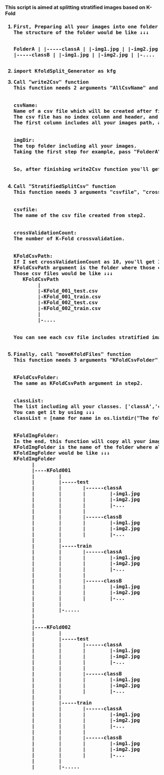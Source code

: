 <h3>This script is aimed at splitting stratified images based on K-Fold<h3>

<ol>
  <li><pre>First, Preparing all your images into one folder.
The structure of the folder would be like ↓↓↓ 
   
   FolderA
        |
        |-----classA
        |       |-img1.jpg
        |       |-img2.jpg
        |       |-....
        |
        |
        |-----classB
        |       |-img1.jpg
        |       |-img2.jpg
        |       |-....
        |
        |-.....
  </pre>
  </li>
  <li>
  <pre>import KfoldSplit_Generator as kfg</pre>
  </li>
  <li>
  <pre>Call "write2Csv" function
This function needs 2 arguments "AllCsvName" and "AllImgDir"
<br>
csvName:
Name of a csv file which will be created after finishing the function.
The csv file has no index column and header, and includes 2 columns.
The first column includes all your images path, and the second column includes your the classes of the images.
<br>
imgDir:
The top folder including all your images.
Taking the first step for example, pass "FolderA" to an imgDir argument.
<br>
So, after finishing write2Csv function you'll get a csv file.
  </pre>
  </li>
  <li>
  <pre>Call "StratifiedSplitCsv" function
This function needs 3 arguments "csvfile", "crossValidationCount" and "KFoldCsvPath"
<br>
csvfile:
The name of the csv file created from step2.
<br>
crossValidationCount:
The number of K-Fold crossvalidation.
<br>
KFoldCsvPath:
If I set crossValidationCount as 10, you'll get 10 training csv files and 10 testing csv files after finishing this function.
KFoldCsvPath argument is the folder where those csv files will be saved.
Those csv files would be like ↓↓↓ 
   KFoldCsvPath
        |
        |-KFold_001_test.csv
        |-KFold_001_train.csv
        |-KFold_002_test.csv
        |-KFold_002_train.csv
        |
        |-....
<br> 
You can see each csv file includes stratified image names which are splited proportionally.
  </pre>
  </li>
  <li>
  <pre>Finally, call "moveKfoldFiles" function
This function needs 3 arguments "KFoldCsvFolder", "KFoldImgFolder" and "classList"
<br>
KFoldCsvFolder:
The same as KFoldCsvPath argument in step2.
<br>
classList:
The list including all your classes. ['classA','classB','classC'...]
You can get it by using ↓↓↓
classList = [name for name in os.listdir("The folder containing all your classes")]
<br>
KFoldImgFolder:
In the end, this function will copy all your images from the folder mentioned in step1 to KFoldImgFolder folder.
KFoldImgFolder is the name of the folder where all splitted images will be saved.
KFoldImgFolder would be like ↓↓↓ 
KFoldImgFolder
      |
      |----KFold001
      |        |
      |        |-----test
      |        |       |------classA
      |        |       |        |-img1.jpg
      |        |       |        |-img2.jpg
      |        |       |        |-...
      |        |       |
      |        |       |------classB
      |        |       |        |-img1.jpg
      |        |       |        |-img2.jpg
      |        |       |        |-...
      |        |
      |        |-----train
      |        |       |------classA
      |        |       |        |-img1.jpg
      |        |       |        |-img2.jpg
      |        |       |        |-...
      |        |       |
      |        |       |------classB
      |        |       |        |-img1.jpg
      |        |       |        |-img2.jpg
      |        |       |        |-...
      |        |
      |        |-.....
      |
      |
      |----KFold002
      |        |
      |        |-----test
      |        |       |------classA
      |        |       |        |-img1.jpg
      |        |       |        |-img2.jpg
      |        |       |        |-...
      |        |       |
      |        |       |------classB
      |        |       |        |-img1.jpg
      |        |       |        |-img2.jpg
      |        |       |        |-...
      |        |
      |        |-----train
      |        |       |------classA
      |        |       |        |-img1.jpg
      |        |       |        |-img2.jpg
      |        |       |        |-...
      |        |       |
      |        |       |------classB
      |        |       |        |-img1.jpg
      |        |       |        |-img2.jpg
      |        |       |        |-...
      |        |
      |        |-.....
      <br>
  </pre>
  </li>
</ol>


